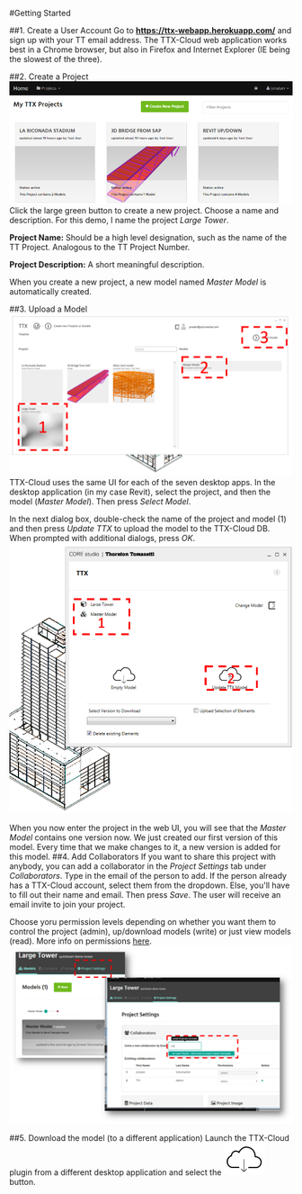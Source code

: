 #Getting Started

##1. Create a User Account
Go to **https://ttx-webapp.herokuapp.com/** and sign up with your TT email address.
The TTX-Cloud web application works best in a Chrome browser, but also in Firefox and Internet Explorer (IE being the slowest of the three).

##2. Create a Project
![](images/GettingStarted/GS_createProject1.PNG)
Click the large green button to create a new project. Choose a name and description. For this demo, I name the project *Large Tower*.

**Project Name:** Should be a high level designation, such as the name of the TT Project. Analogous to the TT Project Number.

**Project Description:** A short meaningful description. 

When you create a new project, a new model named *Master Model* is automatically created.

##3. Upload a Model
![](images/GettingStarted/GS_desktopUI.png)
TTX-Cloud uses the same UI for each of the seven desktop apps. In the desktop application (in my case Revit), select the project, and then the model (*Master Model*). Then press *Select Model*.

In the next dialog box, double-check the name of the project and model (1) and then press *Update TTX* to upload the model to the TTX-Cloud DB.
When prompted with additional dialogs, press *OK*.
![](images/GettingStarted/GS_desktopUI2.png)

When you now enter the project in the web UI, you will see that the *Master Model* contains one version now. We just created our first version of this model. Every time that we make changes to it, a new version is added for this model. 
##4. Add Collaborators
If you want to share this project with anybody, you can add a collaborator in the *Project Settings* tab  under *Collaborators*.
Type in the email of the person to add. If the person already has a TTX-Cloud account, select them from the dropdown. Else, you'll have to fill out their name and email. Then press *Save*. 
The user will receive an email invite to join your project.

Choose yoru permission levels depending on whether you want them to control the project (admin), up/download models (write) or just view models (read). More info on permissions [here](the_web_user_interface.md).
![](images/GettingStarted/GS_Collabs.png)

##5. Download the model (to a different application)
Launch the TTX-Cloud plugin from a different desktop application and select the ![](images/GettingStarted/desktop_download.PNG) button.


